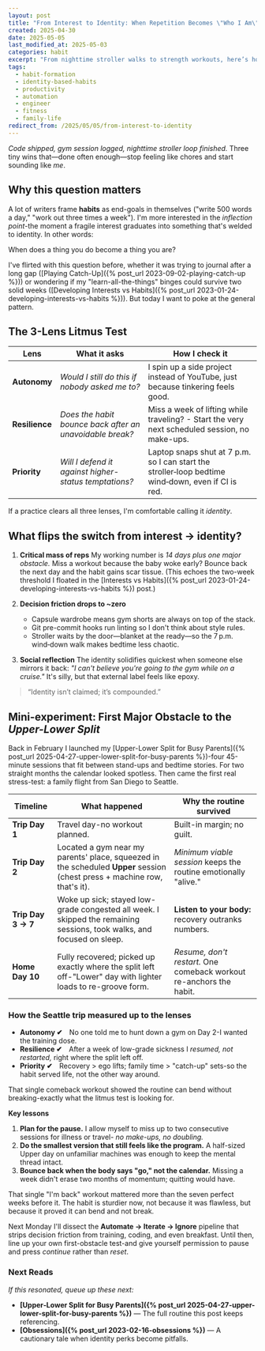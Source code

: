 ```yaml
---
layout: post
title: "From Interest to Identity: When Repetition Becomes \"Who I Am\""
created: 2025-04-30
date: 2025-05-05
last_modified_at: 2025-05-03
categories: habit
excerpt: "From nighttime stroller walks to strength workouts, here’s how micro‑habits snowball into an unshakable identity."
tags:
  - habit-formation
  - identity-based-habits
  - productivity
  - automation
  - engineer
  - fitness
  - family-life
redirect_from: /2025/05/05/from-interest-to-identity
---
```


*Code shipped, gym session logged, nighttime stroller loop finished.* Three tiny wins that—done often enough—stop feeling like chores and start sounding like *me*.

## Why this question matters

A lot of writers frame **habits** as end-goals in themselves ("write 500 words a day," "work out three times a week"). I'm more interested in the *inflection point*-the moment a fragile interest graduates into something that's welded to identity. In other words:

When does a thing you do become a thing you are?

I've flirted with this question before, whether it was trying to journal after a long gap ([Playing Catch-Up]({% post_url 2023-09-02-playing-catch-up %})) or wondering if my "learn-all-the-things" binges could survive two solid weeks ([Developing Interests vs Habits]({% post_url 2023-01-24-developing-interests-vs-habits %})). But today I want to poke at the general pattern.


## The 3-Lens Litmus Test

|**Lens**|**What it asks**|**How I check it**|
|---|---|---|
|**Autonomy**|_Would I still do this if nobody asked me to?_|I spin up a side project instead of YouTube, just because tinkering feels good.|
|**Resilience**|_Does the habit bounce back after an unavoidable break?_|Miss a week of lifting while traveling? - Start the very next scheduled session, no make-ups.|
|**Priority**|_Will I defend it against higher-status temptations?_|Laptop snaps shut at 7 p.m. so I can start the stroller‑loop bedtime wind‑down, even if CI is red.|

If a practice clears all three lenses, I'm comfortable calling it _identity_.

## What flips the switch from interest → identity?

1. **Critical mass of reps**
   My working number is *14 days plus one major obstacle.* Miss a workout because the baby woke early? Bounce back the next day and the habit gains scar tissue. (This echoes the two-week threshold I floated in the [Interests vs Habits]({% post_url 2023-01-24-developing-interests-vs-habits %}) post.)

2. **Decision friction drops to ~zero**
   - Capsule wardrobe means gym shorts are always on top of the stack.
   - Git pre-commit hooks run linting so I don't think about style rules.
   - Stroller waits by the door—blanket at the ready—so the 7 p.m. wind‑down walk makes bedtime less chaotic.

3. **Social reflection**
   The identity solidifies quickest when someone else mirrors it back:
   *"I can't believe you're going to the gym while on a cruise."*
   It's silly, but that external label feels like epoxy.

> “Identity isn’t claimed; it’s compounded.”

## Mini-experiment: First Major Obstacle to the _Upper-Lower Split_

Back in February I launched my [Upper-Lower Split for Busy Parents]({% post_url 2025-04-27-upper-lower-split-for-busy-parents %})-four 45-minute sessions that fit between stand-ups and bedtime stories. For two straight months the calendar looked spotless. Then came the first real stress-test: a family flight from San Diego to Seattle.

|Timeline|What happened|Why the routine survived|
|---|---|---|
|**Trip Day 1**|Travel day-no workout planned.|Built-in margin; no guilt.|
|**Trip Day 2**|Located a gym near my parents' place, squeezed in the scheduled **Upper** session (chest press + machine row, that's it).|_Minimum viable session_ keeps the routine emotionally "alive."|
|**Trip Day 3 → 7**|Woke up sick; stayed low-grade congested all week. I skipped the remaining sessions, took walks, and focused on sleep.|**Listen to your body:** recovery outranks numbers.|
|**Home Day 10**|Fully recovered; picked up exactly where the split left off-"Lower" day with lighter loads to re-groove form.|_Resume, don't restart._ One comeback workout re-anchors the habit.|

### How the Seattle trip measured up to the lenses

- **Autonomy ✔︎** No one told me to hunt down a gym on Day 2-I wanted the training dose.
- **Resilience ✔︎** After a week of low-grade sickness I _resumed, not restarted,_ right where the split left off.
- **Priority ✔︎** Recovery > ego lifts; family time > "catch-up" sets-so the habit served life, not the other way around.

That single comeback workout showed the routine can bend without breaking-exactly what the litmus test is looking for.

**Key lessons**

1. **Plan for the pause.** I allow myself to miss up to two consecutive sessions for illness or travel- _no make-ups, no doubling._
2. **Do the smallest version that still feels like the program.** A half-sized Upper day on unfamiliar machines was enough to keep the mental thread intact.
3. **Bounce back when the body says "go," not the calendar.** Missing a week didn't erase two months of momentum; quitting would have.

That single "I'm back" workout mattered more than the seven perfect weeks before it. The habit is sturdier now, not because it was flawless, but because it proved it can bend and not break.

Next Monday I'll dissect the **Automate → Iterate → Ignore** pipeline that strips decision friction from training, coding, and even breakfast. Until then, line up your own first-obstacle test-and give yourself permission to pause and press _continue_ rather than _reset_.

### Next Reads

_If this resonated, queue up these next:_

- **[Upper‑Lower Split for Busy Parents]({% post_url 2025-04-27-upper-lower-split-for-busy-parents %})** — The full routine this post keeps referencing.
- **[Obsessions]({% post_url 2023-02-16-obsessions %})** — A cautionary tale when identity perks become pitfalls.
